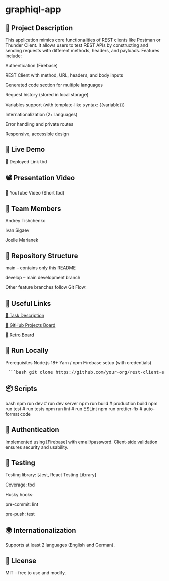 # graphiql-app

## 📌 Project Description
This application mimics core functionalities of REST clients like Postman or Thunder Client. It allows users to test REST APIs by constructing and sending requests with different methods, headers, and payloads. Features include:

Authentication (Firebase)

REST Client with method, URL, headers, and body inputs

Generated code section for multiple languages

Request history (stored in local storage)

Variables support (with template-like syntax: {{variable}})

Internationalization (2+ languages)

Error handling and private routes

Responsive, accessible design


## 🚀 Live Demo 
🔗 Deployed Link tbd

## 📽️ Presentation Video
🎥 YouTube Video (Short tbd)

## 👥 Team Members
Andrey Tishchenko

Ivan Sigaev

Joelle Marianek

## 📁 Repository Structure
main – contains only this README

develop – main development branch

Other feature branches follow Git Flow.

## 🔗 Useful Links
[📝 Task Description](https://github.com/rolling-scopes-school/tasks/blob/master/react/modules/tasks/final.md)

[🎯 GitHub Projects Board](https://github.com/users/woodo01/projects/1)

[🔄 Retro Board](https://trello.com/b/zuz53dWh/retro)


## 🧪 Run Locally
Prerequisites
Node.js 18+
Yarn / npm
Firebase setup (with credentials)

<pre> ```bash git clone https://github.com/your-org/rest-client-app.git cd rest-client-app npm install npm run dev ``` </pre>

## 📦 Scripts
bash
npm run dev             # run dev server
npm run build           # production build
npm run test            # run tests
npm run lint            # run ESLint
npm run prettier-fix    # auto-format code

## 🔐 Authentication
Implemented using [Firebase] with email/password. Client-side validation ensures security and usability.

## 🧪 Testing
Testing library: [Jest, React Testing Library]

Coverage: tbd

Husky hooks:

pre-commit: lint

pre-push: test

## 🌍 Internationalization
Supports at least 2 languages (English and German).

## 📜 License
MIT – free to use and modify.